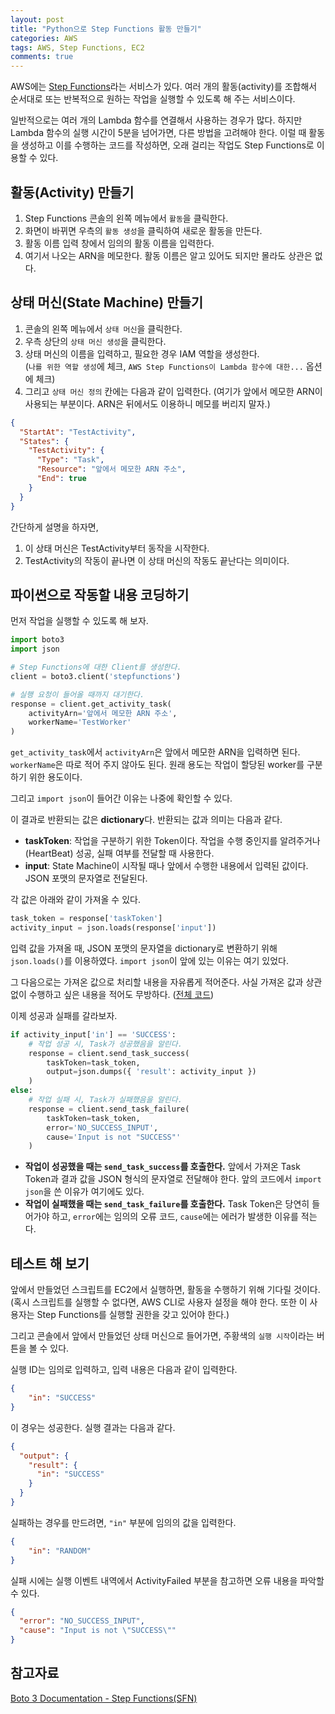 ```yaml
---
layout: post
title: "Python으로 Step Functions 활동 만들기"
categories: AWS
tags: AWS, Step Functions, EC2
comments: true
---
```


AWS에는 [Step Functions](https://aws.amazon.com/ko/step-functions/)라는 서비스가 있다. 여러 개의 활동(activity)를 조합해서 순서대로 또는 반복적으로 원하는 작업을 실행할 수 있도록 해 주는 서비스이다. 

일반적으로는 여러 개의 Lambda 함수를 연결해서 사용하는 경우가 많다. 하지만 Lambda 함수의 실행 시간이 5분을 넘어가면, 다른 방법을 고려해야 한다. 이럴 때 활동을 생성하고 이를 수행하는 코드를 작성하면, 오래 걸리는 작업도 Step Functions로 이용할 수 있다. 

## 활동(Activity) 만들기

1. Step Functions 콘솔의 왼쪽 메뉴에서 `활동`을 클릭한다. 
2. 화면이 바뀌면 우측의 `활동 생성`을 클릭하여 새로운 활동을 만든다.
3. 활동 이름 입력 창에서 임의의 활동 이름을 입력한다.
4. 여기서 나오는 ARN을 메모한다. 활동 이름은 알고 있어도 되지만 몰라도 상관은 없다.

## 상태 머신(State Machine) 만들기

1. 콘솔의 왼쪽 메뉴에서 `상태 머신`을 클릭한다. 
2. 우측 상단의 `상태 머신 생성`을 클릭한다.
3. 상태 머신의 이름을 입력하고, 필요한 경우 IAM 역할을 생성한다. <br/> (`나를 위한 역할 생성`에 체크, `AWS Step Functions이 Lambda 함수에 대한...` 옵션에 체크)
4. 그리고 `상태 머신 정의` 칸에는 다음과 같이 입력한다. (여기가 앞에서 메모한 ARN이 사용되는 부분이다. ARN은 뒤에서도 이용하니 메모를 버리지 말자.)

```json
{
  "StartAt": "TestActivity",
  "States": {
    "TestActivity": {
      "Type": "Task",
      "Resource": "앞에서 메모한 ARN 주소",
      "End": true
    }
  }
}
```

간단하게 설명을 하자면, 

1. 이 상태 머신은 TestActivity부터 동작을 시작한다.
2. TestActivity의 작동이 끝나면 이 상태 머신의 작동도 끝난다는 의미이다. 

## 파이썬으로 작동할 내용 코딩하기

먼저 작업을 실행할 수 있도록 해 보자. 

```python
import boto3
import json

# Step Functions에 대한 Client를 생성한다. 
client = boto3.client('stepfunctions')

# 실행 요청이 들어올 때까지 대기한다.
response = client.get_activity_task(
    activityArn='앞에서 메모한 ARN 주소',
    workerName='TestWorker'
)
```

`get_activity_task`에서 `activityArn`은 앞에서 메모한 ARN을 입력하면 된다. `workerName`은 따로 적어 주지 않아도 된다. 원래 용도는 작업이 할당된 worker를 구분하기 위한 용도이다. 

그리고 `import json`이 들어간 이유는 나중에 확인할 수 있다.

이 결과로 반환되는 값은 **dictionary**다. 반환되는 값과 의미는 다음과 같다.

* **taskToken**: 작업을 구분하기 위한 Token이다. 작업을 수행 중인지를 알려주거나(HeartBeat) 성공, 실패 여부를 전달할 때 사용한다.
* **input**: State Machine이 시작될 때나 앞에서 수행한 내용에서 입력된 값이다. JSON 포맷의 문자열로 전달된다.

각 값은 아래와 같이 가져올 수 있다.

```python
task_token = response['taskToken']
activity_input = json.loads(response['input'])
```

입력 값을 가져올 때, JSON 포맷의 문자열을 dictionary로 변환하기 위해 `json.loads()`를 이용하였다. `import json`이 앞에 있는 이유는 여기 있었다. 

그 다음으로는 가져온 값으로 처리할 내용을 자유롭게 적어준다. 사실 가져온 값과 상관 없이 수행하고 싶은 내용을 적어도 무방하다. ([전체 코드](https://gist.github.com/rubysoho07/4892af6d47e364ebb976b715738e3163))

이제 성공과 실패를 갈라보자.

```python
if activity_input['in'] == 'SUCCESS':
    # 작업 성공 시, Task가 성공했음을 알린다.
    response = client.send_task_success(
        taskToken=task_token,
        output=json.dumps({ 'result': activity_input })
    )
else:
    # 작업 실패 시, Task가 실패했음을 알린다.
    response = client.send_task_failure(
        taskToken=task_token,
        error='NO_SUCCESS_INPUT',
        cause='Input is not "SUCCESS"'
    )
```

* **작업이 성공했을 때는 `send_task_success`를 호출한다.** 앞에서 가져온 Task Token과 결과 값을 JSON 형식의 문자열로 전달해야 한다. 앞의 코드에서 `import json`을 쓴 이유가 여기에도 있다.
* **작업이 실패했을 때는 `send_task_failure`를 호출한다.** Task Token은 당연히 들어가야 하고, `error`에는 임의의 오류 코드, `cause`에는 에러가 발생한 이유를 적는다. 

## 테스트 해 보기

앞에서 만들었던 스크립트를 EC2에서 실행하면, 활동을 수행하기 위해 기다릴 것이다. (혹시 스크립트를 실행할 수 없다면, AWS CLI로 사용자 설정을 해야 한다. 또한 이 사용자는 Step Functions를 실행할 권한을 갖고 있어야 한다.)

그리고 콘솔에서 앞에서 만들었던 상태 머신으로 들어가면, 주황색의 `실행 시작`이라는 버튼을 볼 수 있다. 

실행 ID는 임의로 입력하고, 입력 내용은 다음과 같이 입력한다.

```json
{
    "in": "SUCCESS"
}
```

이 경우는 성공한다. 실행 결과는 다음과 같다. 

```json
{
  "output": {
    "result": {
      "in": "SUCCESS"
    }
  }
}
```

실패하는 경우를 만드려면, `"in"` 부분에 임의의 값을 입력한다.

```json
{
    "in": "RANDOM"
}
```

실패 시에는 실행 이벤트 내역에서 ActivityFailed 부분을 참고하면 오류 내용을 파악할 수 있다. 

```json
{
  "error": "NO_SUCCESS_INPUT",
  "cause": "Input is not \"SUCCESS\""
}
```

## 참고자료

[Boto 3 Documentation - Step Functions(SFN)](https://boto3.amazonaws.com/v1/documentation/api/latest/reference/services/stepfunctions.html)